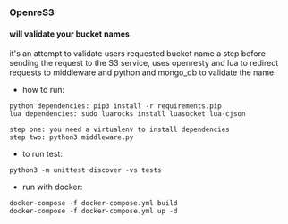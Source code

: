 ### OpenreS3

#### will validate your bucket names
it's an attempt to validate users requested bucket name a step before sending the request to
the S3 service, uses openresty and lua to redirect requests to middleware and python and
mongo_db to validate the name.


- how to run:

```
python dependencies: pip3 install -r requirements.pip
lua dependencies: sudo luarocks install luasocket lua-cjson
```

```
step one: you need a virtualenv to install dependencies
step two: python3 middleware.py 
```

- to run test:
```
python3 -m unittest discover -vs tests
```

- run with docker:
```
docker-compose -f docker-compose.yml build
docker-compose -f docker-compose.yml up -d
```
